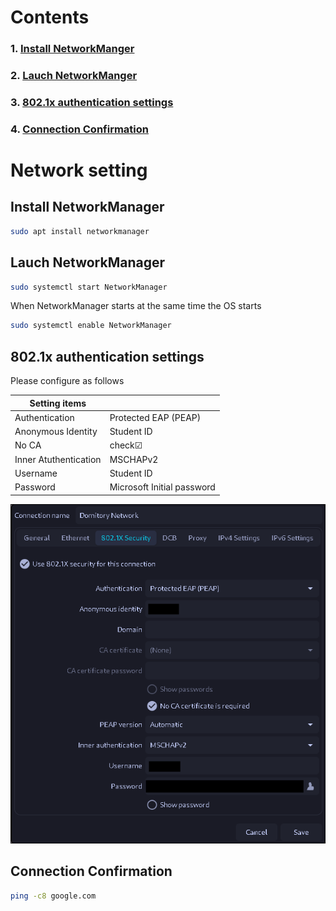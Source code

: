 # Contents

### 1. [Install NetworkManger](#1-install-networkmanger)

### 2. [Lauch NetworkManger](#2-lauch-networkmanger)

### 3. [802.1x authentication settings](#3-8021x-authentication-settings)

### 4. [Connection Confirmation](#4-connection-confirmation)

# Network setting

## Install NetworkManager

```bash
sudo apt install networkmanager
```

## Lauch NetworkManager

```bash
sudo systemctl start NetworkManager
```

When NetworkManager starts at the same time the OS starts

```bash
sudo systemctl enable NetworkManager
```

## 802.1x authentication settings

Please configure as follows

| Setting items | |
| ---- | ---- |
| Authentication | Protected EAP (PEAP) |
| Anonymous Identity | Student ID |
| No CA | check☑ |
| Inner Atuthentication | MSCHAPv2 |
| Username | Student ID |
| Password | Microsoft Initial password |

![](./img/Networkmanager.conf.png)

## Connection Confirmation

```bash
ping -c8 google.com
```
